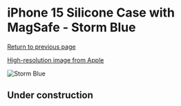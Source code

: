 # iPhone 15 Silicone Case with MagSafe - Storm Blue

[Return to previous page](/iphone_15)

[High-resolution image from Apple](https://store.storeimages.cdn-apple.com/8756/as-images.apple.com/is/MT123?wid=4500&hei=4500&fmt=png)

<div style="width: 500px"><img src="/everyphone/MT123.png" alt="Storm Blue"></div>

## Under construction
